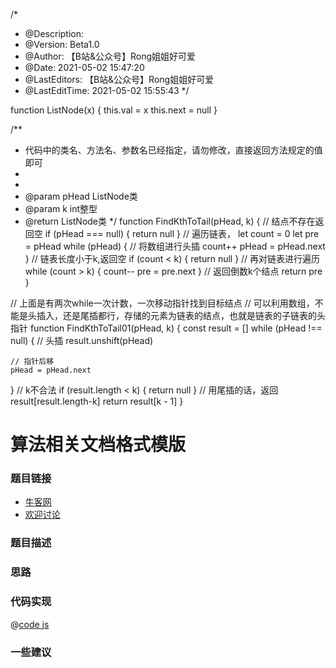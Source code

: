 /*
 * @Description:
 * @Version: Beta1.0
 * @Author: 【B站&公众号】Rong姐姐好可爱
 * @Date: 2021-05-02 15:47:20
 * @LastEditors: 【B站&公众号】Rong姐姐好可爱
 * @LastEditTime: 2021-05-02 15:55:43
 */

function ListNode(x) {
  this.val = x
  this.next = null
}

/**
 * 代码中的类名、方法名、参数名已经指定，请勿修改，直接返回方法规定的值即可
 *
 *
 * @param pHead ListNode类
 * @param k int整型
 * @return ListNode类
 */
function FindKthToTail(pHead, k) {
  // 结点不存在返回空
  if (pHead === null) {
    return null
  }
  // 遍历链表，
  let count = 0
  let pre = pHead
  while (pHead) {
    // 将数组进行头插
    count++
    pHead = pHead.next
  }
  // 链表长度小于k,返回空
  if (count < k) {
    return null
  }
  // 再对链表进行遍历
  while (count > k) {
    count--
    pre = pre.next
  }
  // 返回倒数k个结点
  return pre
}

// 上面是有两次while一次计数，一次移动指针找到目标结点
// 可以利用数组，不能是头插入，还是尾插都行，存储的元素为链表的结点，也就是链表的子链表的头指针
function FindKthToTail01(pHead, k) {
  const result = []
  while (pHead !== null) {
    // 头插
    result.unshift(pHead)

    // 指针后移
    pHead = pHead.next
  }
  // k不合法
  if (result.length < k) {
    return null
  }
  // 用尾插的话，返回 result[result.length-k]
  return result[k - 1]
}

# 算法相关文档格式模版




### 题目链接

- [牛客网]()
- [欢迎讨论]()

### 题目描述


### 思路

### 代码实现

@[code js](@code/algorithm/剑指/链表/reverseList.js)


### 一些建议